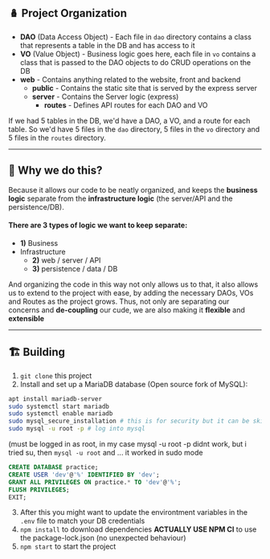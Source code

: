 ## 🪆 Project Organization
- **DAO** (Data Access Object) - Each file in `dao` directory contains a class that represents a table in the DB and has access to it
- **VO** (Value Object) - Business logic goes here, each file in `vo` contains a class that is passed to the DAO objects to do CRUD operations on the DB
- **web** - Contains anything related to the website, front and backend
    - **public** - Contains the static site that is served by the express server
    - **server** - Contains the Server logic (express)
        - **routes** - Defines API routes for each DAO and VO

If we had 5 tables in the DB, we'd have a DAO, a VO, and a route for each table. So we'd have 5 files in the `dao` directory, 5 files in the `vo` directory and 5 files in the `routes` directory.

--- 

## 🤔 Why we do this?
Because it allows our code to be neatly organized, and keeps the **business logic** separate from the **infrastructure logic** (the server/API and the persistence/DB).

#### There are 3 types of logic we want to keep separate:
- **1)** Business
- Infrastructure
    - **2)** web / server / API
    - **3)** persistence / data / DB

And organizing the code in this way not only allows us to that, it also allows us to extend to the project with ease, by adding the necessary DAOs, VOs and Routes as the project grows.
Thus, not only are separating our concerns and **de-coupling** our cude, we are also making it **flexible** and **extensible**

--- 

## 🏗️ Building
1. `git clone` this project
2. Install and set up a MariaDB database (Open source fork of MySQL): 
```bash
apt install mariadb-server
sudo systemctl start mariadb
sudo systemctl enable mariadb
sudo mysql_secure_installation # this is for security but it can be skipped
sudo mysql -u root -p # log into mysql
```
(must be logged in as root, in my case mysql -u root -p didnt work,
but i tried su, then `mysql -u root`  and ... it worked in sudo mode

```sql
CREATE DATABASE practice;
CREATE USER 'dev'@'%' IDENTIFIED BY 'dev';
GRANT ALL PRIVILEGES ON practice.* TO 'dev'@'%';
FLUSH PRIVILEGES;
EXIT;
```
3. After this you might want to update the environtment variables in the `.env` file to match your DB credentials
4. `npm install` to download dependencies **ACTUALLY USE NPM CI** to use the package-lock.json (no unexpected behaviour)
5. `npm start` to start the project

